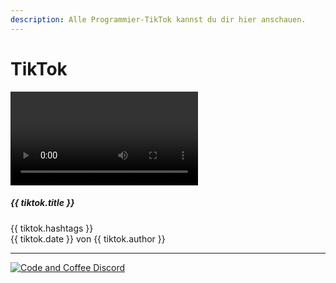 ```yaml
---
description: Alle Programmier-TikTok kannst du dir hier anschauen.
---
```


<script setup>
import { reactive } from 'vue'

const state = reactive({ tiktoks: [] })

fetch('https://api.sheetson.com/v2/sheets/TikTok?' + new URLSearchParams({
    apiKey: 'b4CyrfsTCufxGj7my4eNonELlxNPepoZ6s1AqM0PVrljct8V-u9KCmoRLPVLDQ',
    spreadsheetId: '1PRaIqRnYl2kCCK1w7vFTAJv6GrNdK77bG9XhTn2UxNQ'
  }), { cache: 'no-cache' }
).then(response => response.json()).then(json => {
  state.tiktoks = json.results
})
</script>

# TikTok
>
<div class="flex gap-4 flex-col sm:flex-row">
  <a v-for="tiktok in state.tiktoks" :href="tiktok.post_url" target="_blank" class="w-full sm:w-1/2 flex bg-white border rounded-lg shadow-md hover:bg-gray-100 dark:border-gray-700 dark:bg-gray-800 dark:hover:bg-gray-700">
      <div class="w-2/5">
        <video class="object-cover w-full h-full rounded-none rounded-l-lg" :src="tiktok.video_url"></video>
      </div>
      <div class="w-3/5 flex flex-col justify-between p-4 leading-normal">
        <h5 class="mb-2 text-2xl font-bold tracking-tight text-gray-900 dark:text-white">{{ tiktok.title }}</h5>
        <p class="mb-3 text-sm font-normal text-gray-700 dark:text-gray-400">
          {{ tiktok.hashtags }}<br>{{ tiktok.date }} von {{ tiktok.author }}
        </p>
      </div>
  </a>
</div>

***
[![Code and Coffee Discord](https://discordapp.com/api/guilds/889432631672983562/widget.png?style=banner2)](http://discord.code-n.coffee)